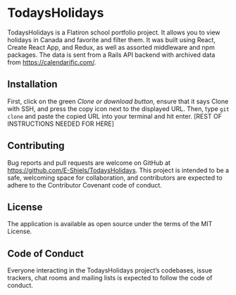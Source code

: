 
# TodaysHolidays

TodaysHolidays is a Flatiron school portfolio project. It allows you to view holidays in Canada and favorite and filter them. It was built using React, Create React App, and Redux, as well as assorted middleware and npm packages. The data is sent from a Rails API backend with archived data from <https://calendarific.com/>.

## Installation ##

First, click on the green *Clone or download button*, ensure that it says Clone with SSH, and press the copy icon next to the displayed URL. Then, type `git clone` and paste the copied URL into your terminal and hit enter. [REST OF INSTRUCTIONS NEEDED FOR HERE]

## Contributing ##

Bug reports and pull requests are welcome on GitHub at <https://github.com/E-Shiels/TodaysHolidays>. This project is intended to be a safe, welcoming space for collaboration, and contributors are expected to adhere to the Contributor Covenant code of conduct.

## License ##

The application is available as open source under the terms of the MIT License.

## Code of Conduct ##

Everyone interacting in the TodaysHolidays project’s codebases, issue trackers, chat rooms and mailing lists is expected to follow the code of conduct.
